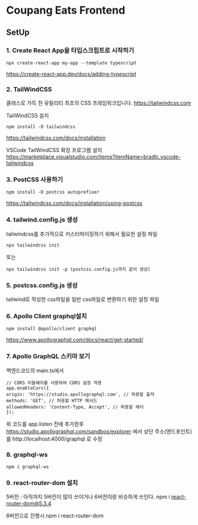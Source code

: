 # Coupang Eats Frontend

## SetUp
### 1. Create React App을 타입스크립트로 시작하기

```
npx create-react-app my-app --template typescript
```

https://create-react-app.dev/docs/adding-typescript

### 2. TailWindCSS
클래스로 가득 찬 유틸리티 최초의 CSS 프레임워크입니다.
https://tailwindcss.com

TailWindCSS 설치

```
npm install -D tailwindcss
```

https://tailwindcss.com/docs/installation

VSCode TailWindCSS 확장 프로그램 설치
https://marketplace.visualstudio.com/items?itemName=bradlc.vscode-tailwindcss

### 3. PostCSS 사용하기

```
npm install -D postcss autoprefixer
```

https://tailwindcss.com/docs/installation/using-postcss

### 4. tailwind.config.js 생성
tailwindcss를 추가적으로 커스터마이징하기 위해서 필요한 설정 파일

```
npx tailwindcss init
```

또는

```
npx tailwindcss init -p (postcss.config.js까지 같이 생성)
```

### 5. postcss.config.js 생성
tailwind로 작성한 css파일을 일반 css파일로 변환하기 위한 설정 파일

### 6. Apollo Client graphql설치

```
npm install @apollo/client graphql
```

https://www.apollographql.com/docs/react/get-started/

### 7. Apollo GraphQL 스키마 보기
백엔드코드의 main.ts에서
```
// CORS 미들웨어를 사용하여 CORS 설정 적용
app.enableCors({
origin: 'https://studio.apollographql.com', // 허용할 출처
methods: 'GET', // 허용할 HTTP 메서드
allowedHeaders: 'Content-Type, Accept', // 허용할 헤더
});
```
위 코드를 app.listen 전에 추가한후
https://studio.apollographql.com/sandbox/explorer 에서 상단 주소(엔드포인트)를 http://localhost:4000/graphql 로 수정

### 8. graphql-ws

```
npm i graphql-ws
```

### 9. react-router-dom 설치
5버전 : 아직까지 5버전이 많이 쓰이거나 6버전이랑 비슷하게 쓰인다.
npm i react-router-dom@5.3.4

6버전으로 진행시
npm i react-router-dom